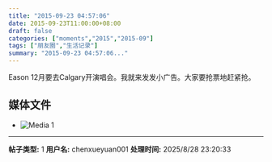 ```yaml
---
title: "2015-09-23 04:57:06"
date: 2015-09-23T11:00:00+08:00
draft: false
categories: ["moments","2015","2015-09"]
tags: ["朋友圈","生活记录"]
summary: "2015-09-23 04:57:06..."
---
```


Eason 12月要去Calgary开演唱会。我就来发发小广告。大家要抢票地赶紧抢。

## 媒体文件

- ![Media 1](/Moments/photos/2015-09-23/201509230457060.jpg)

---

**帖子类型:** 1
**用户名:** chenxueyuan001
**处理时间:** 2025/8/28 23:20:33